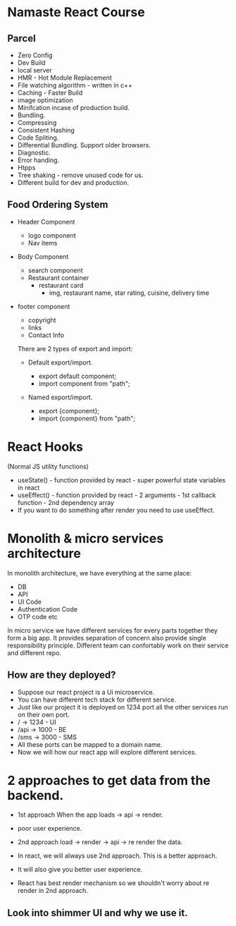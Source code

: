 # Namaste React Course

## Parcel

- Zero Config
- Dev Build
- local server
- HMR - Hot Module Replacement
- File watching algorithm - written in c++
- Caching - Faster Build
- image optimization
- Minifcation incase of production build.
- Bundling.
- Compressing
- Consistent Hashing
- Code Spliting.
- Differential Bundling. Support older browsers.
- Diagnostic.
- Error handing.
- Htpps
- Tree shaking - remove unused code for us.
- Different build for dev and production.

## Food Ordering System

- Header Component
  - logo component
  - Nav items
- Body Component
  - search component
  - Restaurant container
    - restaurant card
      - img, restaurant name, star rating, cuisine, delivery time
- footer component

  - copyright
  - links
  - Contact Info

  There are 2 types of export and import:

  - Default export/import.

    - export default component;
    - import component from "path";

  - Named export/import.
    - export {component};
    - import {component} from "path";

# React Hooks

(Normal JS utility functions)

- useState() - function provided by react - super powerful state variables in react
- useEffect() - function provided by react - 2 arguments - 1st callback function - 2nd dependency array
- If you want to do something after render you need to use useEffect.

# Monolith & micro services architecture

In monolith architecture, we have everything at the same place:

- DB
- API
- UI Code
- Authentication Code
- OTP code etc

In micro service we have different services for every parts together they form a big app. It provides separation of concern also
provide single responsibility principle. Different team can confortably work on their service and different repo.

## How are they deployed?

- Suppose our react project is a Ui microservice.
- You can have different tech stack for different service.
- Just like our project it is deployed on 1234 port all the other services run on their own port.
- / -> 1234 - UI
- /api -> 1000 - BE
- /sms -> 3000 - SMS
- All these ports can be mapped to a domain name.
- Now we will how our react app will explore different services.

# 2 approaches to get data from the backend.

- 1st approach When the app loads -> api -> render.
- poor user experience.

- 2nd approach load -> render -> api -> re render the data.
- In react, we will always use 2nd approach. This is a better approach.
- It will also give you better user experience.
- React has best render mechanism so we shouldn't worry about re render in 2nd approach.

## Look into shimmer UI and why we use it.
